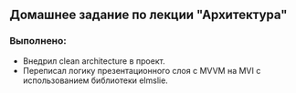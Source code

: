 ## Домашнее задание по лекции "Архитектура"

### Выполнено:
- Внедрил clean architecture в проект.
- Переписал логику презентационного слоя с MVVM на MVI с использованием библиотеки elmslie.